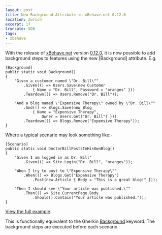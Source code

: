 ```yaml
---
layout: post
title: New Background Attribute in xBehave.net 0.12.0
location: Zurich
excerpt: 17
truncate: 500
tags:
- xbehave
---
```

With the release of [xBehave.net](https://github.com/xbehave/xbehave.net) version [0.12.0](https://nuget.org/packages/Xbehave/0.12.0), it is now possible to add background steps to features using the new [Background] attribute. E.g.

    [Background]
	public static void Background()
	{
	    "Given a customer named \"Dr. Bill\""
	        .Given(() => Users.Save(new Customer
	            { Name = "Dr. Bill", Password = "oranges" }))
	        .Teardown(() => Users.Remove("Dr. Bill"));
	
	    "And a blog named \"Expensive Therapy\" owned by \"Dr. Bill\""
	        .And(() => Blogs.Save(new Blog
	            { Name = "Expensive Therapy",
	                Owner = Users.Get("Dr. Bill") }))
	        .Teardown(() => Blogs.Remove("Expensive Therapy"));
	}

Where a typical scenario may look something like:-

	[Scenario]
	public static void DoctorBillPostsToHisOwnBlog()
	{
	    "Given I am logged in as Dr. Bill"
	        .Given(() => Site.Login("Dr. Bill", "oranges"));
	
	    "When I try to post to \"Expensive Therapy\""
	        .When(() => Blogs.Get("Expensive Therapy")
	            .Post(new Article { Body = "This is a great blog!" }));
	
	    "Then I should see \"Your article was published.\""
	        .Then(() => Site.CurrentPage.Body
	            .Should().Contain("Your article was published."));
	}

[View the full example](https://github.com/xbehave/xbehave.net/blob/master/src/Xbehave.Samples.Net40/BackgroundSample.cs).

This is functionally equivalent to the Gherkin [Background](https://github.com/cucumber/cucumber/wiki/Background) keyword. The background steps are executed before each scenario.